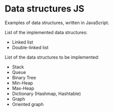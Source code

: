 # Data structures JS
Examples of data structures, written in JavaScript.

List of the implemented data structures:

- Linked list
- Double-linked list

List of the data structures to be implemented:

- Stack
- Queue
- Binary Tree
- Min-Heap
- Max-Heap
- Dictionary (Hashmap, Hashtable)
- Graph
- Oriented graph
